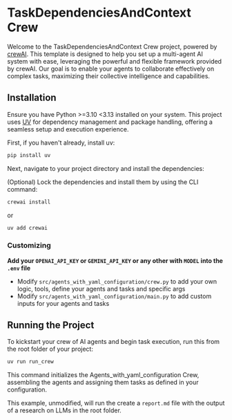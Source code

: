 # TaskDependenciesAndContext Crew

Welcome to the TaskDependenciesAndContext Crew project, powered by [crewAI](https://crewai.com). This template is designed to help you set up a multi-agent AI system with ease, leveraging the powerful and flexible framework provided by crewAI. Our goal is to enable your agents to collaborate effectively on complex tasks, maximizing their collective intelligence and capabilities.

## Installation

Ensure you have Python >=3.10 <3.13 installed on your system. This project uses [UV](https://docs.astral.sh/uv/) for dependency management and package handling, offering a seamless setup and execution experience.

First, if you haven't already, install uv:

```bash
pip install uv
```

Next, navigate to your project directory and install the dependencies:

(Optional) Lock the dependencies and install them by using the CLI command:
```bash
crewai install
```
or
```bash
uv add crewai
```
### Customizing

**Add your `OPENAI_API_KEY` or `GEMINI_API_KEY` or any other with `MODEL` into the `.env` file**

- Modify `src/agents_with_yaml_configuration/crew.py` to add your own logic, tools, define your agents and tasks and specific args
- Modify `src/agents_with_yaml_configuration/main.py` to add custom inputs for your agents and tasks

## Running the Project

To kickstart your crew of AI agents and begin task execution, run this from the root folder of your project:

```bash
uv run run_crew
```

This command initializes the Agents_with_yaml_configuration Crew, assembling the agents and assigning them tasks as defined in your configuration.

This example, unmodified, will run the create a `report.md` file with the output of a research on LLMs in the root folder.
